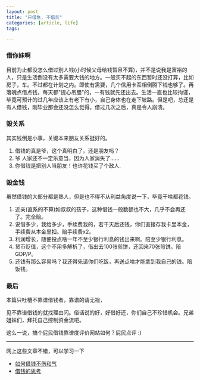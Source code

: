```yaml
---
layout: post
title: "只借急, 不借贫"
categories: [article, life]
tags: 

---
```


### 借你妹啊

目前为止都没怎么借过别人钱(小时候父母给钱暂且不算)，并不是说我是富裕的人，只是生活倒没有太多需要大钱的地方。一般买不起的东西暂时还没打算，比如房子，车。不过都在计划之内。即使有需要，几个信用卡互相倒腾下钱也够了。再落魄点借点钱，每天都"提心吊胆"的，一有钱就先还出去。生活一直也比较拘谨，毕竟可预计的过几年应该上有老下有小，自己身体也在走下坡路。但是吧，总还是有人借钱，刚毕业那会还没怎么觉得，借过几次之后，真是令人崩溃。

### 毁关系

其实钱倒是小事，关键本来朋友关系挺好的。

1. 借钱的真是爷，这个真明白了。还是朋友吗？
2. 爷 人家还不一定乐意当，因为人家消失了......
3. 你借钱是把别人当朋友！也许花钱买了个敌人.

### 毁金钱

虽然借钱的大部分都是熟人，但是也不得不从利益角度说一下，毕竟干啥都花钱。

1. 近亲(直系的不算)如叔叔的孩子，这种借钱一般数额也不大，几乎不会再还了。完全赔。
2. 说借多少，我给多少，手续费我的，若干天后还钱，你们直接存我卡里本金，手续费从本金里扣。赔手续费x2。
3. 利润增长，随便投点啥一年不至少银行利息的钱出来啊。陪至少银行利息。
4. 货币贬值，这个不用多解析了，借出去100张煎饼，还回来70张煎饼。陪GDP/P。
5. 还钱有那么容易吗？我还得先请你们吃饭，再送点啥才能拿到我自己的钱。陪饭钱。

### 最后

本篇只吐槽不靠谱借钱者，靠谱的请无视，

见不靠谱借钱的就找理由闪。俗话说的好，好借好还，你们自己不珍惜机会。兄弟姐妹们，拜托自己控制资金流吧。

这么一说，搞个屁民借钱靠谱度评价网站如何？屁民点评 :)

----------

网上这些文章不错，可以学习一下

- [如何借钱不伤和气](http://www.360doc.com/content/09/0403/15/82243_3010428.shtml)
- [借钱的思考](http://www.360doc.com/content/12/1126/17/1215924_250360033.shtml)


